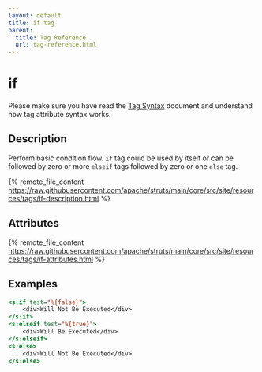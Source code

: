 ```yaml
---
layout: default
title: if tag
parent:
  title: Tag Reference
  url: tag-reference.html
---
```


# if

Please make sure you have read the [Tag Syntax](tag-syntax) document and understand how tag attribute syntax works.

## Description

Perform basic condition flow. `if` tag could be used by itself or can be followed by zero or more `elseif` tags 
followed by zero or one `else` tag.

{% remote_file_content https://raw.githubusercontent.com/apache/struts/main/core/src/site/resources/tags/if-description.html %}

## Attributes

{% remote_file_content https://raw.githubusercontent.com/apache/struts/main/core/src/site/resources/tags/if-attributes.html %}

## Examples

```jsp
<s:if test="%{false}">
    <div>Will Not Be Executed</div>
</s:if>
<s:elseif test="%{true}">
    <div>Will Be Executed</div>
</s:elseif>
<s:else>
    <div>Will Not Be Executed</div>
</s:else>
```
